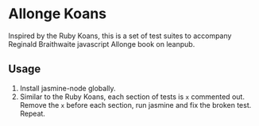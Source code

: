 Allonge Koans
=============

Inspired by the Ruby Koans, this is a set of test suites to accompany Reginald Braithwaite javascript Allonge book on leanpub.

Usage
-----

1. Install jasmine-node globally.
2. Similar to the Ruby Koans, each section of tests is `x` commented out. Remove the `x` before each section, run jasmine and fix the broken test. Repeat.